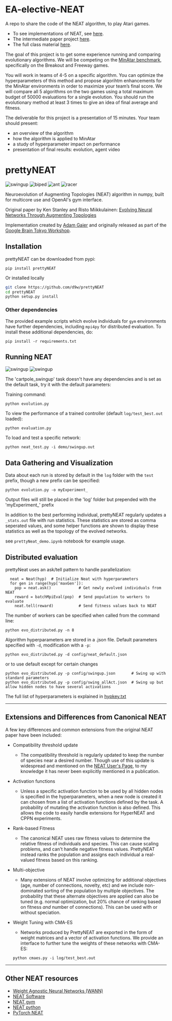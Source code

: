 # EA-elective-NEAT
A repo to share the code of the NEAT algorithm, to play Atari games.

- To see implementations of NEAT, see [here](http://eplex.cs.ucf.edu/neat_software/#NEAT).
- The intermediate paper project [here](https://d9w.github.io/evolution/6_ops/articles/2_Cellular%20encoding.pdf?fbclid=IwAR0LaWU7TSTfk-oyxneqaOXtkTjdlY_NeHmIlVcd5bV4Vqkbr1y_q1Ao4xU).
- The full class material [here](https://d9w.github.io/evolution/?fbclid=IwAR0wnX2CvXWOw6sEtLMilyQ94YDl5XAKj8kHOwiJxMUc2sLb900GTQQ_EsY).

The goal of this project is to get some experience running and comparing evolutionary algorithms. We will be competing on the [MinAtar benchmark](https://github.com/kenjyoung/MinAtar), specifically on the Breakout and Freeway games.  

You will work in teams of 4-5 on a specific algorithm. You can optimize the hyperparameters of this method and propose algorihtm enhancements for the MinAtar environments in order to maximize your team’s final score. We will compare all 5 algorithms on the two games using a total maximum budget of 50000 evaluations for a single evolution. You should run the evolutionary method at least 3 times to give an idea of final average and fitness.  

The deliverable for this project is a presentation of 15 minutes. Your team should present:
- an overview of the algorithm
- how the algorithm is applied to MinAtar
- a study of hyperparameter impact on performance
- presentation of final results: evolution, agent video


# prettyNEAT
![swingup](demo/img/swing.gif) ![biped](demo/img/biped.gif)
![ant](demo/img/ant.gif) ![racer](demo/img/race.gif)


Neuroevolution of Augmenting Topologies (NEAT) algorithm in numpy, built for multicore use and OpenAI's gym interface.

Original paper by Ken Stanley and Risto Miikkulainen: [Evolving Neural Networks Through Augmenting Topologies](http://citeseerx.ist.psu.edu/viewdoc/download?doi=10.1.1.28.5457&rep=rep1&type=pdf)

Implementation created by [Adam
Gaier](https://scholar.google.com/citations?user=GGyARB8AAAAJ&hl=en) and
originally released as part of the [Google Brain Tokyo
Workshop](https://github.com/google/brain-tokyo-workshop).

## Installation

prettyNEAT can be downloaded from pypi:

`pip install prettyNEAT`

Or installed locally

``` sh
git clone https://github.com/d9w/prettyNEAT
cd prettyNEAT
python setup.py install
```

### Other dependencies

The provided example scripts which evolve individuals for `gym` environments
have further dependencies, including `mpi4py` for distributed evaluation. To
install these additional dependencies, do:

`pip install -r requirements.txt`

## Running NEAT

![swingup](demo/img/swing.gif) ![swingup](demo/img/swing.gif)


The 'cartpole_swingup' task doesn't have any dependencies and is set as the default task, try it with the default parameters:

Training command:
```
python evolution.py
```

To view the performance of a trained controller (default `log/test_best.out` loaded):

```
python evaluation.py
```

To load and test a specific network:
```
python neat_test.py -i demo/swingup.out
```


## Data Gathering and Visualization

Data about each run is stored by default in the `log` folder with the `test` prefix, though a new prefix can be specified:

```
python evolution.py -o myExperiment_
```
Output files will still be placed in the 'log' folder but prepended with the 'myExperiment_' prefix

In addition to the best performing individual, prettyNEAT regularly updates a `_stats.out` file with run statistics. These statistics are stored as comma seperated values, and some helper functions are shown to display these statistics as well as the topology of the evolved networks.

see `prettyNeat_demo.ipynb` notebook for example usage.

## Distributed evaluation

prettyNeat uses an ask/tell pattern to handle parallelization:

```
  neat = Neat(hyp)  # Initialize Neat with hyperparameters
  for gen in range(hyp['maxGen']):        
    pop = neat.ask()            # Get newly evolved individuals from NEAT  
    reward = batchMpiEval(pop)  # Send population to workers to evaluate
    neat.tell(reward)           # Send fitness values back to NEAT    
```

The number of workers can be specified when called from the command line:

```
python evo_distributed.py -n 8
```


Algorithm hyperparameters are stored in a .json file. Default parameters specified with `-d`, modification with a `-p`:

```
python evo_distributed.py -d config/neat_default.json
```

or to use default except for certain changes

```
python evo_distributed.py -p config/swingup.json       # Swing up with standard parameters
python evo_distributed.py -p config/swing_allAct.json  # Swing up but allow hidden nodes to have several activations
```
The full list of hyperparameters is explained in [hypkey.txt](config/hypkey.txt)

---
## Extensions and Differences from Canonical NEAT

A few key differences and common extensions from the original NEAT paper have been included:

- Compatibility threshold update
    - The compatibility threshold is regularly updated to keep the number of species near a desired number. Though use of this update is widespread and mentioned on the [NEAT User's Page](https://www.cs.ucf.edu/~kstanley/neat.html), to my knowledge it has never been explicitly mentioned in a publication.

- Activation functions
    - Unless a specific activation function to be used by all hidden nodes is specified in the hyperparameters, when a new node is created it can chosen from a list of activation functions defined by the task. A probability of mutating the activation function is also defined. This allows the code to easily handle extensions for HyperNEAT and CPPN experiments.
    
- Rank-based Fitness
    - The canonical NEAT uses raw fitness values to determine the relative fitness of individuals and species. This can cause scaling problems, and can't handle negative fitness values. PrettyNEAT instead ranks the population and assigns each individual a real-valued fitness based on this ranking.

- Multi-objective
    - Many extensions of NEAT involve optimizing for additional objectives (age, number of connections, novelty, etc) and we include non-dominated sorting of the population by multiple objectives. The probability that these alternate objectives are applied can also be tuned (e.g. normal optimization, but 20% chance of ranking based on fitness _and_ number of connections). This can be used with or without speciation.
    
- Weight Tuning with CMA-ES
    - Networks produced by PrettyNEAT are exported in the form of weight matrices and a vector of activation functions. We provide an interface to further tune the weights of these networks with CMA-ES: 
    
    ```
    python cmaes.py -i log/test_best.out
    ```

--- 
## Other NEAT resources

- [Weight Agnostic Neural Networks (WANN)](https://github.com/google/brain-tokyo-workshop/tree/master/WANNRelease)
- [NEAT Software](http://eplex.cs.ucf.edu/neat_software/)
- [NEAT gym](https://github.com/simondlevy/NEAT-Gym)
- [NEAT python](https://github.com/CodeReclaimers/neat-python)
- [PyTorch NEAT](https://github.com/uber-research/PyTorch-NEAT)
